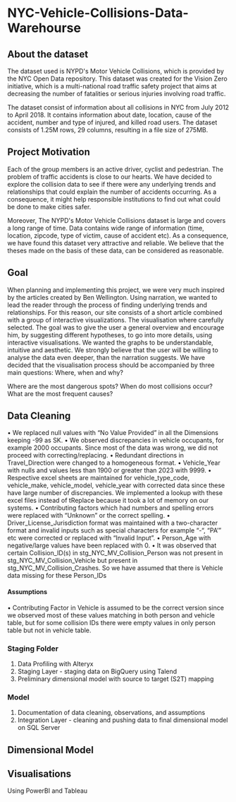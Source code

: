 # NYC-Vehicle-Collisions-Data-Warehourse
## About the dataset

The dataset used is NYPD's Motor Vehicle Collisions, which is provided by the NYC Open Data repository. This dataset was created for the Vision Zero initiative, which is a multi-national road traffic safety project that aims at decreasing the number of fatalities or serious injuries involving road traffic.

The dataset consist of information about all collisions in NYC from July 2012 to April 2018. It contains information about date, location, cause of the accident, number and type of injured, and killed road users. The dataset consists of 1.25M rows, 29 columns, resulting in a file size of 275MB.

## Project Motivation

Each of the group members is an active driver, cyclist and pedestrian. The problem of traffic accidents is close to our hearts. We have decided to explore the collision data to see if there were any underlying trends and relationships that could explain the number of accidents occurring. As a consequence, it might help responsible institutions to find out what could be done to make cities safer.

Moreover, The NYPD's Motor Vehicle Collisions dataset is large and covers a long range of time. Data contains wide range of information (time, location, zipcode, type of victim, cause of accident etc). As a consequence, we have found this dataset very attractive and reliable. We believe that the theses made on the basis of these data, can be considered as reasonable.

## Goal

When planning and implementing this project, we were very much inspired by the articles created by Ben Wellington. Using narration, we wanted to lead the reader through the process of finding underlying trends and relationships. For this reason, our site consists of a short article combined with a group of interactive visualizations. The visualisation where carefully selected. The goal was to give the user a general overview and encourage him, by suggesting different hypotheses, to go into more details, using interactive visualisations. We wanted the graphs to be understandable, intuitive and aesthetic. We strongly believe that the user will be willing to analyse the data even deeper, than the narration suggests. We have decided that the visualisation process should be accompanied by three main questions: Where, when and why?

Where are the most dangerous spots?
When do most collisions occur?
What are the most frequent causes?

## Data Cleaning
•	We replaced null values with “No Value Provided” in all the Dimensions keeping -99 as SK.
•	We observed discrepancies in vehicle occupants, for example 2000 occupants. Since most of the data was wrong, we did not proceed with correcting/replacing.
•	Redundant directions in Travel_Direction were changed to a homogeneous format.
•	Vehicle_Year with nulls and values less than 1900 or greater than 2023 with 9999.
•	Respective excel sheets are maintained for vehicle_type_code, vehicle_make, vehicle_model, vehicle_year with corrected data since these have large number of discrepancies. We implemented a lookup with these excel files instead of tReplace because it took a lot of memory on our systems.
•	Contributing factors which had numbers and spelling errors were replaced with “Unknown” or the correct spelling.
•	Driver_License_Jurisdiction format was maintained with a two-character format and invalid inputs such as special characters for example “-“, “PA’” etc were corrected or replaced with “Invalid Input”.
•	Person_Age with negative/large values have been replaced with 0.
•	It was observed that certain Collision_ID(s) in stg_NYC_MV_Collision_Person was not present in  stg_NYC_MV_Collision_Vehicle but present in stg_NYC_MV_Collision_Crashes. So we have assumed that there is Vehicle data missing for these Person_IDs 

#### Assumptions
•	Contributing Factor in Vehicle is assumed to be the correct version since we observed most of these values matching in both person and vehicle table, but for some collision IDs there were empty values in only person table but not in vehicle table.

### Staging Folder

1. Data Profiling with Alteryx
2. Staging Layer - staging data on BigQuery using Talend
3. Preliminary dimensional model with source to target (S2T) mapping

### Model

1. Documentation of data cleaning, observations, and assumptions
2. Integration Layer - cleaning and pushing data to final dimensional model on SQL Server

## Dimensional Model


## Visualisations
Using PowerBI and Tableau



